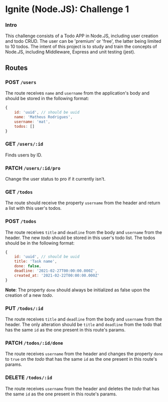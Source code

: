 # Ignite (Node.JS): Challenge 1

### Intro
This challenge consists of a Todo APP in Node.JS, including user creation and todo CRUD. The user can be 'premium' or 'free', the latter being limited to 10 todos. The intent of this project is to study and train the concepts of Node.JS, including Middleware, Express and unit testing (jest).

## Routes

### POST `/users`

The route receives `name` and `username` from the application's body and should be stored in the following format:  

```jsx
{ 
	id: 'uuid', // should be uuid
	name: 'Matheus Rodrigues', 
	username: 'mat', 
	todos: []
}
```
### GET `/users/:id`

Finds users by ID.

### PATCH `/users/:id/pro`

Change the user status to pro if it currently isn't.

### GET `/todos`

The route should receive the property `username` from the header and return a list with this user's todos.

### POST `/todos`

The route receives `title` and `deadline` from the body and `username` from the header. The new *todo* should be stored in this user's todo list. The todos should be in the following format: 

```jsx
{ 
	id: 'uuid', // should be uuid
	title: 'Task name',
	done: false, 
	deadline: '2021-02-27T00:00:00.000Z', 
	created_at: '2021-02-22T00:00:00.000Z'
}
```

**Note**: The property `done` should always be initialized as false upon the creation of a new *todo*.


### PUT `/todos/:id`

The route receives `title` and `deadline` from the body and `username` from the header. The only alteration should be `title` and `deadline` from the todo that has the same `id` as the one present in this route's params.

### PATCH `/todos/:id/done`

The route receives `username` from the header and changes the property `done` to `true` on the *todo* that has the same `id` as the one present in this route's params.

### DELETE `/todos/:id`

The route receives `username` from the header and deletes the *todo* that has the same `id` as the one present in this route's params.
